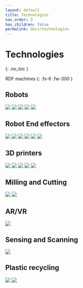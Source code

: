 ```yaml
---
layout: default
title: Technologies
nav_order: 3
has_children: false
permalink: docs/technologies
---
```


# Technologies
{: .no_toc }

RDF machines 
{: .fs-6 .fw-300 }


<script src="https://cdnjs.cloudflare.com/ajax/libs/web-animations/2.3.2/web-animations.min.js"></script>
<script src="https://cdn.jsdelivr.net/gh/haltu/muuri@0.9.3/dist/muuri.min.js"></script>
<script>
    var grid = new Muuri('.grid');
</script>

## Robots  
[![](../../assets/images/kr10.jpg)](technologies/kr10)
[![](../../assets/images/kr30.jpg)](technologies/kr30)
[![](../../assets/images/ur10e.jpg)](technologies/ur10e)
[![](../../assets/images/ur16e.jpg)](technologies/ur16e)
[![](../../assets/images/xarm.jpg)](technologies/xarm6)

## Robot End effectors

[![](../../assets/images/mdph2.jpg)](technologies/mdph2)
[![](../../assets/images/mdpe10.jpg)](technologies/mdpe10)
[![](../../assets/images/rgripper.jpg)](technologies/rgripper)
[![](../../assets/images/router.jpg)](technologies/router)
[![](../../assets/images/clay.jpg)](technologies/clay)
[![](../../assets/images/concrete.jpg)](technologies/concrete)

## 3D printers

[![](../../assets/images/prusa3.jpg)](technologies/prusa3)
[![](../../assets/images/formlab2.jpg)](technologies/formlab2)
[![](../../assets/images/markforged.jpg)](technologies/markforged)
[![](../../assets/images/vcore50.jpg)](technologies/ratrig)
[![](../../assets/images/bioprinter.jpg)](technologies/bioprinter)

## Milling and Cutting

[![](../../assets/images/bantam.png)](technologies/bantamcnc)
[![](../../assets/images/leadcnc.png)](technologies/leadcnc)


## AR/VR

[![](../../assets/images/markforged.jpg)](technologies/markforged)

## Sensing and Scanning
[![](../../assets/images/markforged.jpg)](technologies/markforged)

## Plastic recycling

[![](../../assets/images/markforged.jpg)](technologies/markforged)
[![](../../assets/images/markforged.jpg)](technologies/markforged)
